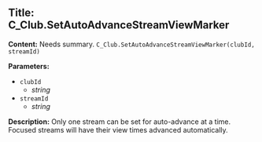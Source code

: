 ## Title: C_Club.SetAutoAdvanceStreamViewMarker

**Content:**
Needs summary.
`C_Club.SetAutoAdvanceStreamViewMarker(clubId, streamId)`

**Parameters:**
- `clubId`
  - *string*
- `streamId`
  - *string*

**Description:**
Only one stream can be set for auto-advance at a time. Focused streams will have their view times advanced automatically.